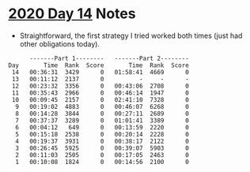 # [2020 Day 14](https://adventofcode.com/2020/day/14) Notes

* Straightforward, the first strategy I tried worked both times (just had other obligations today).

```
      -------Part 1--------   -------Part 2--------
Day       Time  Rank  Score       Time  Rank  Score
 14   00:36:31  3429      0   01:58:41  4669      0
 13   00:11:12  2137      0          -     -      -
 12   00:23:32  3356      0   00:43:06  2708      0
 11   00:35:43  2966      0   00:46:14  1947      0
 10   00:09:45  2157      0   02:41:10  7328      0
  9   00:19:02  4883      0   00:46:07  6268      0
  8   00:14:28  3844      0   00:27:11  2689      0
  7   00:37:37  3289      0   01:01:41  3389      0
  6   00:04:12   649      0   00:13:59  2220      0
  5   00:15:18  2538      0   00:20:14  2228      0
  4   00:19:37  3931      0   00:38:17  2122      0
  3   00:26:45  5925      0   00:39:07  5903      0
  2   00:11:03  2505      0   00:17:05  2463      0
  1   00:10:08  1824      0   00:14:56  2100      0
```
